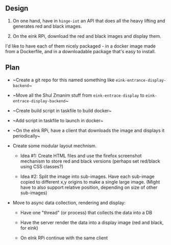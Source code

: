 ## Design

1. On one hand, have in `hinge-iot` an API that does all the heavy lifting
   and generates red and black images.

2. On the eink RPi, download the red and black images and display them.

I'd like to have each of them nicely packaged - in a docker image made from a
Dockerfile, and in a downloadable package that's easy to install.

## Plan

* ~Create a git repo for this named something like `eink-entrance-display-backend`~

* ~Move all the Shul Zmanim stuff from `eink-entrace-display` to `eink-entrace-display-backend`~

* ~Create build script in taskfile to build docker~

* ~Add script in taskfile to launch in docker~

* ~On the eInk RPi, have a client that downloads the image and displays it periodically~

* Create some modular layout mechnism.

   * Idea #1: Create HTML files and use the firefox screenshot mechanism to store red and black versions (perhaps set red/black using CSS classes?)

   * Idea #2: Split the image into sub-images. Have each sub-image copied to different x,y origins to make a single large image. (Might have to also support relative position, depending on size of other sub-images)

* Move to async data collection, rendering and display:

    * Have one "thread" (or process) that collects the data into a DB

    * Have the server render the data into a display image (red and black, for eink)

    * On eInk RPi continue with the same client